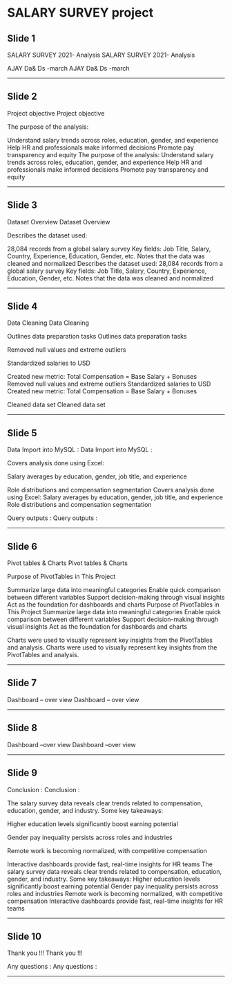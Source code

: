 # SALARY SURVEY project


## Slide 1

SALARY SURVEY 2021- Analysis
SALARY SURVEY 2021- Analysis

AJAY
Da& Ds -march
AJAY
Da& Ds -march


---


## Slide 2

Project objective
Project objective

The purpose of the analysis:

Understand salary trends across roles, education, gender, and experience
Help HR and professionals make informed decisions
Promote pay transparency and equity
The purpose of the analysis:
Understand salary trends across roles, education, gender, and experience
Help HR and professionals make informed decisions
Promote pay transparency and equity


---


## Slide 3

Dataset Overview
Dataset Overview

Describes the dataset used:

28,084 records from a global salary survey
Key fields: Job Title, Salary, Country, Experience, Education, Gender, etc.
Notes that the data was cleaned and normalized
Describes the dataset used:
28,084 records from a global salary survey
Key fields: Job Title, Salary, Country, Experience, Education, Gender, etc.
Notes that the data was cleaned and normalized


---


## Slide 4

Data Cleaning
Data Cleaning

Outlines data preparation tasks
Outlines data preparation tasks

Removed null values and extreme outliers

Standardized salaries to USD

Created new metric: Total Compensation = Base Salary + Bonuses
Removed null values and extreme outliers
Standardized salaries to USD
Created new metric: Total Compensation = Base Salary + Bonuses

Cleaned data set
Cleaned data set


---


## Slide 5

Data Import into MySQL :
Data Import into MySQL :

Covers analysis done using Excel:

Salary averages by education, gender, job title, and experience

Role distributions and compensation segmentation
Covers analysis done using Excel:
Salary averages by education, gender, job title, and experience
Role distributions and compensation segmentation

Query outputs :
Query outputs :


---


## Slide 6

Pivot tables & Charts
Pivot tables & Charts

Purpose of PivotTables in This Project

Summarize large data into meaningful categories
Enable quick comparison between different variables
Support decision-making through visual insights
Act as the foundation for dashboards and charts
Purpose of PivotTables in This Project
Summarize large data into meaningful categories
Enable quick comparison between different variables
Support decision-making through visual insights
Act as the foundation for dashboards and charts

Charts were used to visually represent key insights from the PivotTables and analysis.
Charts were used to visually represent key insights from the PivotTables and analysis.


---


## Slide 7

Dashboard – over view
Dashboard – over view


---


## Slide 8

Dashboard –over view
Dashboard –over view


---


## Slide 9

Conclusion :
Conclusion :

The salary survey data reveals clear trends related to compensation, education, gender, and industry. Some key takeaways:

Higher education levels significantly boost earning potential

Gender pay inequality persists across roles and industries

Remote work is becoming normalized, with competitive compensation

Interactive dashboards provide fast, real-time insights for HR teams
The salary survey data reveals clear trends related to compensation, education, gender, and industry. Some key takeaways:
Higher education levels significantly boost earning potential
Gender pay inequality persists across roles and industries
Remote work is becoming normalized, with competitive compensation
Interactive dashboards provide fast, real-time insights for HR teams


---


## Slide 10

Thank you !!!
Thank you !!!

Any questions :
Any questions :


---
